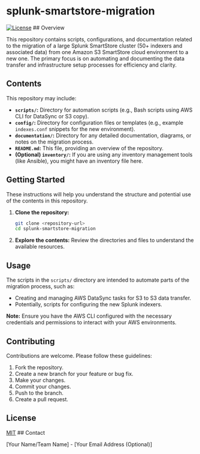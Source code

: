 # splunk-smartstore-migration

[![License](https://img.shields.io/badge/License-MIT-yellow.svg)](https://opensource.org/licenses/MIT) ## Overview

This repository contains scripts, configurations, and documentation related to the migration of a large Splunk SmartStore cluster (50+ indexers and associated data) from one Amazon S3 SmartStore cloud environment to a new one. The primary focus is on automating and documenting the data transfer and infrastructure setup processes for efficiency and clarity.

## Contents

This repository may include:

* **`scripts/`:** Directory for automation scripts (e.g., Bash scripts using AWS CLI for DataSync or S3 copy).
* **`config/`:** Directory for configuration files or templates (e.g., example `indexes.conf` snippets for the new environment).
* **`documentation/`:** Directory for any detailed documentation, diagrams, or notes on the migration process.
* **`README.md`:** This file, providing an overview of the repository.
* **(Optional) `inventory/`:** If you are using any inventory management tools (like Ansible), you might have an inventory file here.

## Getting Started

These instructions will help you understand the structure and potential use of the contents in this repository.

1.  **Clone the repository:**
    ```bash
    git clone <repository-url>
    cd splunk-smartstore-migration
    ```

2.  **Explore the contents:** Review the directories and files to understand the available resources.

## Usage

The scripts in the `scripts/` directory are intended to automate parts of the migration process, such as:

* Creating and managing AWS DataSync tasks for S3 to S3 data transfer.
* Potentially, scripts for configuring the new Splunk indexers.

**Note:** Ensure you have the AWS CLI configured with the necessary credentials and permissions to interact with your AWS environments.

## Contributing

Contributions are welcome. Please follow these guidelines:
1.  Fork the repository.
2.  Create a new branch for your feature or bug fix.
3.  Make your changes.
4.  Commit your changes.
5.  Push to the branch.
6.  Create a pull request.

## License

[MIT](https://opensource.org/licenses/MIT) ## Contact

[Your Name/Team Name] - [Your Email Address (Optional)]

